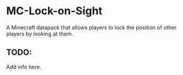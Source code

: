 # MC-Lock-on-Sight
A Minecraft datapack that allows players to lock the position of other players by looking at them.

## TODO:
Add info here.
